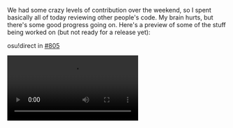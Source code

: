 We had some crazy levels of contribution over the weekend, so I spent basically all of today reviewing other people's code. My brain hurts, but there's some good progress going on. Here's a preview of some of the stuff being worked on (but not ready for a release yet):

osu!direct in [#805](https://github.com/ppy/osu/pull/805)

<video src="//puu.sh/zPnwV/81aa78b56f.mp4" controls />

Menu flashing (and the framework for more beat-synced UI elements) in [#812](https://github.com/ppy/osu/pull/812)

<video src="//puu.sh/zPo0j/641585edcd.mp4" controls />

User and multiplayer panels in [#825](https://github.com/ppy/osu/pull/825) and [#824](https://github.com/ppy/osu/pull/824)

![](https://puu.sh/vXX7K/736f6bd8f8.png)

![](https://puu.sh/vXX8C/ad4afac898.png)

## Other (actually completed) stuff

- Add basic framework required to implement mania note input [\#826](https://github.com/ppy/osu/pull/826) ([smoogipooo](https://github.com/smoogipooo))
- Mania pattern changes [\#822](https://github.com/ppy/osu/pull/822) ([smoogipooo](https://github.com/smoogipooo))
- Move spinner colours to local definition for now [\#821](https://github.com/ppy/osu/pull/821) ([peppy](https://github.com/peppy))
- Allow for solutions where the osu repository isn't at the solution level [\#818](https://github.com/ppy/osu/pull/818) ([Jorolf](https://github.com/Jorolf))
- Update spinner colours [\#817](https://github.com/ppy/osu/pull/817) ([peppy](https://github.com/peppy))
- Abstract out SectionsContainer from Settings [\#815](https://github.com/ppy/osu/pull/815) ([huoyaoyuan](https://github.com/huoyaoyuan))
- Various song select fixes [\#814](https://github.com/ppy/osu/pull/814) ([MrTheMake](https://github.com/MrTheMake))
- Do not pause a running replay if the window is not focused [\#813](https://github.com/ppy/osu/pull/813) ([MrTheMake](https://github.com/MrTheMake))
- Make PlaylistItem use Paragraphs [\#808](https://github.com/ppy/osu/pull/808) ([DrabWeb](https://github.com/DrabWeb))
- Mod buttons now have tooltips [\#807](https://github.com/ppy/osu/pull/807) ([DrabWeb](https://github.com/DrabWeb))
- Mania hitobject object conversion is mostly complete [\#800](https://github.com/ppy/osu/pull/800) ([smoogipooo](https://github.com/smoogipooo))

## New release available

2017.523.0 is now available from [github releases](https://github.com/ppy/osu/releases/tag/v2017.523.0) (or via auto-update if you already have lazer installed)!